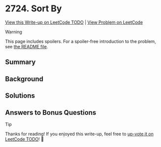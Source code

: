 # 2724. Sort By

[View this Write-up on LeetCode TODO](https://leetcode.com/problems/sort-by/solutions/) | [View Problem on LeetCode](https://leetcode.com/problems/sort-by/)

> [!WARNING]  
> This page includes spoilers. For a spoiler-free introduction to the problem, see [the README file](README.md).

## Summary

## Background

## Solutions

## Answers to Bonus Questions

> [!TIP]  
> Thanks for reading! If you enjoyed this write-up, feel free to [up-vote it on LeetCode TODO](https://leetcode.com/problems/sort-by/solutions/)! 🙏
